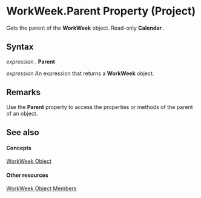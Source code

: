 
# WorkWeek.Parent Property (Project)

Gets the parent of the  **WorkWeek** object. Read-only **Calendar** .


## Syntax

 _expression_ . **Parent**

 _expression_ An expression that returns a **WorkWeek** object.


## Remarks

Use the  **Parent** property to access the properties or methods of the parent of an object.


## See also


#### Concepts


[WorkWeek Object](d2dc3a0a-a869-2675-5e1c-971157a9d499.md)
#### Other resources


[WorkWeek Object Members](05d0ffdd-dd3d-a2e6-210b-b62071345b17.md)
